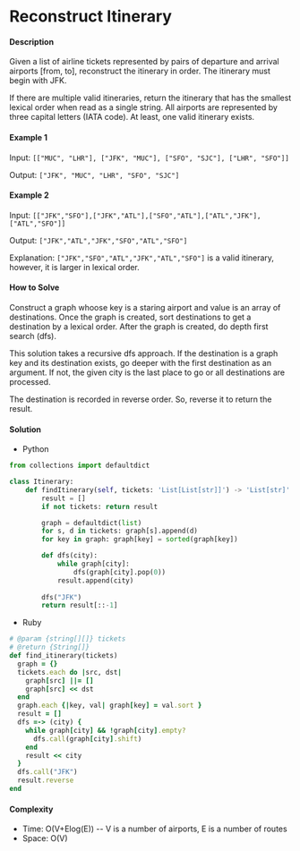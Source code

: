 # Reconstruct Itinerary

#### Description

Given a list of airline tickets represented by pairs of departure and arrival airports [from, to], reconstruct the itinerary in order. The itinerary must begin with JFK.

If there are multiple valid itineraries, return the itinerary that has the smallest lexical order when read as a single string. 
All airports are represented by three capital letters (IATA code).
At least, one valid itinerary exists.

#### Example 1
Input: `[["MUC", "LHR"], ["JFK", "MUC"], ["SFO", "SJC"], ["LHR", "SFO"]]`

Output: `["JFK", "MUC", "LHR", "SFO", "SJC"]`

#### Example 2
Input: `[["JFK","SFO"],["JFK","ATL"],["SFO","ATL"],["ATL","JFK"],["ATL","SFO"]]`

Output: `["JFK","ATL","JFK","SFO","ATL","SFO"]`

Explanation: `["JFK","SFO","ATL","JFK","ATL","SFO"]` is a valid itinerary, however, it is larger in lexical order.

#### How to Solve

Construct a graph whoose key is a staring airport and value is an array of destinations. Once the graph is created, sort destinations to get a destination by a lexical order.
After the graph is created, do depth first search (dfs).

This solution takes a recursive dfs approach. If the destination is a graph key and its destination exists, go deeper with the first destination as an argument. If not, the given city is the last place to go or all destinations are processed.

The destination is recorded in reverse order. So, reverse it to return the result.

#### Solution
- Python

```python
from collections import defaultdict

class Itinerary:
    def findItinerary(self, tickets: 'List[List[str]]') -> 'List[str]':
        result = []
        if not tickets: return result

        graph = defaultdict(list)
        for s, d in tickets: graph[s].append(d)
        for key in graph: graph[key] = sorted(graph[key])

        def dfs(city):
            while graph[city]:
                dfs(graph[city].pop(0))
            result.append(city)
        
        dfs("JFK")
        return result[::-1]
```

- Ruby

```ruby
# @param {string[][]} tickets
# @return {String[]}
def find_itinerary(tickets)
  graph = {}
  tickets.each do |src, dst|
    graph[src] ||= []
    graph[src] << dst
  end
  graph.each {|key, val| graph[key] = val.sort }
  result = []
  dfs =-> (city) {
    while graph[city] && !graph[city].empty?
      dfs.call(graph[city].shift)
    end
    result << city
  }
  dfs.call("JFK")
  result.reverse
end
```

#### Complexity
- Time: O(V+Elog(E)) -- V is a number of airports, E is a number of routes
- Space: O(V)